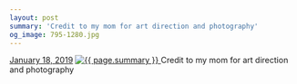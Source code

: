 ```yaml
---
layout: post
summary: 'Credit to my mom for art direction and photography'
og_image: 795-1280.jpg
---
```


<p>
  <time>
    <a href="/795">January 18, 2019</a>
  </time>
  <a href="/795">
    <img src="{{ site.assets_url }}/795-640.jpg" srcset="{{ site.assets_url }}/795-320.jpg 320w, {{ site.assets_url }}/795-640.jpg 640w, {{ site.assets_url }}/795-960.jpg 960w, {{ site.assets_url }}/795-1280.jpg 1280w" sizes="(min-width: 700px) 50vw, calc(100vw - 2rem)" alt="{{ page.summary }}" />
  </a>
  <span>Credit to my mom for art direction and photography</span>
</p>
